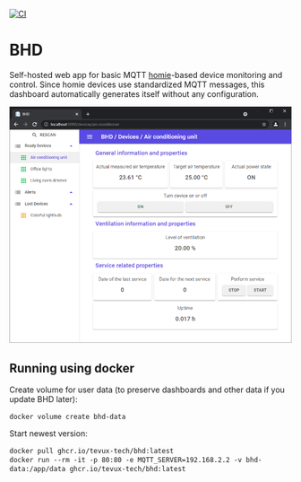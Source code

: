 [![CI](https://github.com/Girdauskas/BlazorHomieDashboard/actions/workflows/CI.yml/badge.svg?branch=Development)](https://github.com/Girdauskas/BlazorHomieDashboard/actions/workflows/CI.yml)

# BHD

Self-hosted web app for basic MQTT [homie](https://homieiot.github.io/)-based device monitoring and control. Since homie devices use standardized MQTT messages, this dashboard automatically generates itself without any configuration.

![Screen shot](images/screen1.png?raw=true)


## Running using docker
Create volume for user data (to preserve dashboards and other data if you update BHD later):
```
docker volume create bhd-data
```

Start newest version:
```
docker pull ghcr.io/tevux-tech/bhd:latest
docker run --rm -it -p 80:80 -e MQTT_SERVER=192.168.2.2 -v bhd-data:/app/data ghcr.io/tevux-tech/bhd:latest
```
